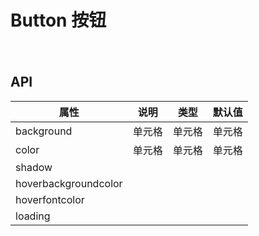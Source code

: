 <!--
 * @FilePath: \code\src\mdfile\6-组件库\1-按钮.md
 * @Version: 2.0
 * @LastEditors: lhl
 * @LastEditTime: 2022-07-29 14:21:25
 * @Description:
-->

# Button 按钮

<div style="display:flex;flex-direction:row;">
	<div style="padding:10px;width:50%;">
		<code-box name="button-default" messagetitle="默认按钮">
  		<template slot="demo">
  			<lf-button>默认按钮</lf-button>
			</template>
			<template slot="message">
  			默认按钮
			</template>
			<template slot="code">
  			<pre v-highlight>
          <code v-pre class="language-js">
            import { DownloadOutlined } from '@ant-design/icons-vue';
              import type { SizeType } from 'ant-design-vue/es/config-provider';
              import { defineComponent, ref } from 'vue';
              export default defineComponent({
                components: {
                  DownloadOutlined,
                },
                setup() {
                  return {
                    size: ref<SizeType>('large'),
                  };
                },
              });
          </code>
        </pre>
			</template>
		</code-box>
	</div>
	<div style="padding:10px;width:50%;">
		<code-box name="button-background"></code-box>
	</div>
</div>

## API

| 属性                 | 说明   | 类型   | 默认值 |
| -------------------- | ------ | ------ | ------ |
| background           | 单元格 | 单元格 | 单元格 |
| color                | 单元格 | 单元格 | 单元格 |
| shadow               |        |        |        |
| hoverbackgroundcolor |        |        |        |
| hoverfontcolor       |        |        |        |
| loading              |        |        |        |
